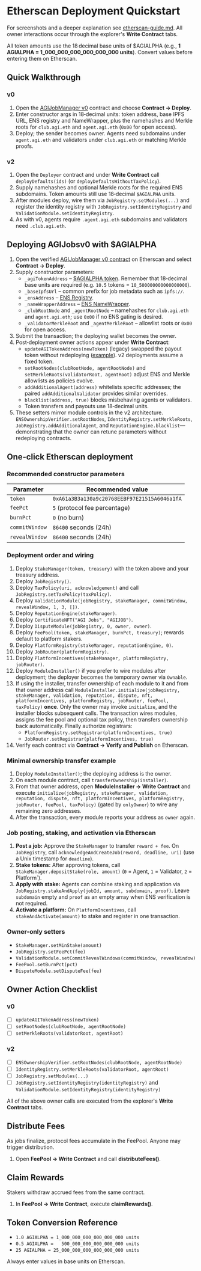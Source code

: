 # Etherscan Deployment Quickstart

For screenshots and a deeper explanation see [etherscan-guide.md](etherscan-guide.md). All owner interactions occur through the explorer's **Write Contract** tabs.

All token amounts use the 18 decimal base units of $AGIALPHA (e.g., **1 AGIALPHA = 1_000_000_000_000_000_000 units**). Convert values before entering them on Etherscan.

## Quick Walkthrough

### v0
1. Open the [AGIJobManager v0](https://etherscan.io/address/0x0178b6bad606aaf908f72135b8ec32fc1d5ba477#code) contract and choose **Contract → Deploy**.
2. Enter constructor args in 18‑decimal units: token address, base IPFS URL, ENS registry and NameWrapper, plus the namehashes and Merkle roots for `club.agi.eth` and `agent.agi.eth` (`0x00` for open access).
3. Deploy; the sender becomes owner. Agents need subdomains under `agent.agi.eth` and validators under `club.agi.eth` or matching Merkle proofs.

### v2
1. Open the `Deployer` contract and under **Write Contract** call `deployDefaults(ids)` (or `deployDefaultsWithoutTaxPolicy`).
2. Supply namehashes and optional Merkle roots for the required ENS subdomains. Token amounts still use 18‑decimal `$AGIALPHA` units.
3. After modules deploy, wire them via `JobRegistry.setModules(...)` and register the identity registry with `JobRegistry.setIdentityRegistry` and `ValidationModule.setIdentityRegistry`.
4. As with v0, agents require `.agent.agi.eth` subdomains and validators need `.club.agi.eth`.

## Deploying AGIJobsv0 with $AGIALPHA

1. Open the verified
   [AGIJobManager v0 contract](https://etherscan.io/address/0x0178b6bad606aaf908f72135b8ec32fc1d5ba477#code)
   on Etherscan and select **Contract → Deploy**.
2. Supply constructor parameters:
   - `_agiTokenAddress` – [$AGIALPHA token](https://etherscan.io/token/0xA61a3B3a130a9c20768EEBF97E21515A6046a1fA).
     Remember that 18‑decimal base units are required (e.g. `10.5` tokens = `10_500000000000000000`).
   - `_baseIpfsUrl` – common prefix for job metadata such as `ipfs://`.
   - `_ensAddress` – [ENS Registry](https://etherscan.io/address/0x00000000000C2E074eC69A0dFb2997BA6C7d2e1e).
   - `_nameWrapperAddress` – [ENS NameWrapper](https://etherscan.io/address/0x253553366Da8546fC250F225fe3d25d0C782303b).
   - `_clubRootNode` and `_agentRootNode` – namehashes for `club.agi.eth` and `agent.agi.eth`; use
     `0x00` if no ENS gating is desired.
   - `_validatorMerkleRoot` and `_agentMerkleRoot` – allowlist roots or `0x00` for open access.
3. Submit the transaction; the deploying wallet becomes the owner.
4. Post‑deployment owner actions appear under **Write Contract**:
   - `updateAGITokenAddress(newToken)` (legacy) swapped the payout token without redeploying
     ([example](https://etherscan.io/tx/0x9efa2044bc0d0112f21724baacecf72719297c9db1d97e49a9281863684a668a)). v2 deployments assume a fixed token.
   - `setRootNodes(clubRootNode, agentRootNode)` and `setMerkleRoots(validatorRoot, agentRoot)` adjust
     ENS and Merkle allowlists as policies evolve.
   - `addAdditionalAgent(address)` whitelists specific addresses; the paired `addAdditionalValidator`
     provides similar overrides.
   - `blacklist(address, true)` blocks misbehaving agents or validators.
   - Token transfers and payouts use 18‑decimal units.
5. These setters mirror module controls in the v2 architecture.
   `ENSOwnershipVerifier.setRootNodes`, `IdentityRegistry.setMerkleRoots`, `JobRegistry.addAdditionalAgent`,
   and `ReputationEngine.blacklist`—demonstrating that the owner can retune parameters without redeploying contracts.

## One-click Etherscan deployment

### Recommended constructor parameters

| Parameter | Recommended value |
| --- | --- |
| `token` | `0xA61a3B3a130a9c20768EEBF97E21515A6046a1fA` |
| `feePct` | `5` (protocol fee percentage) |
| `burnPct` | `0` (no burn) |
| `commitWindow` | `86400` seconds (24h) |
| `revealWindow` | `86400` seconds (24h) |

### Deployment order and wiring

1. Deploy `StakeManager(token, treasury)` with the token above and your treasury address.
2. Deploy `JobRegistry()`.
3. Deploy `TaxPolicy(uri, acknowledgement)` and call `JobRegistry.setTaxPolicy(taxPolicy)`.
4. Deploy `ValidationModule(jobRegistry, stakeManager, commitWindow, revealWindow, 1, 3, [])`.
5. Deploy `ReputationEngine(stakeManager)`.
6. Deploy `CertificateNFT("AGI Jobs", "AGIJOB")`.
7. Deploy `DisputeModule(jobRegistry, 0, owner, owner)`.
8. Deploy `FeePool(token, stakeManager, burnPct, treasury)`; rewards default to platform stakers.
9. Deploy `PlatformRegistry(stakeManager, reputationEngine, 0)`.
10. Deploy `JobRouter(platformRegistry)`.
11. Deploy `PlatformIncentives(stakeManager, platformRegistry, jobRouter)`.
12. Deploy `ModuleInstaller()` if you prefer to wire modules after deployment; the deployer becomes the temporary owner via `Ownable`.
13. If using the installer, transfer ownership of each module to it and from that owner address call `ModuleInstaller.initialize(jobRegistry, stakeManager, validation, reputation, dispute, nft, platformIncentives, platformRegistry, jobRouter, feePool, taxPolicy)` **once**. Only the owner may invoke `initialize`, and the installer blocks subsequent calls. The transaction wires modules, assigns the fee pool and optional tax policy, then transfers ownership back automatically. Finally authorize registrars:
    - `PlatformRegistry.setRegistrar(platformIncentives, true)`
    - `JobRouter.setRegistrar(platformIncentives, true)`
14. Verify each contract via **Contract → Verify and Publish** on Etherscan.

### Minimal ownership transfer example

1. Deploy `ModuleInstaller()`; the deploying address is the owner.
2. On each module contract, call `transferOwnership(installer)`.
3. From that owner address, open **ModuleInstaller → Write Contract** and execute `initialize(jobRegistry, stakeManager, validation, reputation, dispute, nft, platformIncentives, platformRegistry, jobRouter, feePool, taxPolicy)` (gated by `onlyOwner`) to wire any remaining zero addresses.
4. After the transaction, every module reports your address as `owner` again.

### Job posting, staking, and activation via Etherscan

1. **Post a job:** Approve the `StakeManager` to transfer `reward + fee`. On `JobRegistry`, call `acknowledgeAndCreateJob(reward, deadline, uri)` (use a Unix timestamp for `deadline`).
2. **Stake tokens:** After approving tokens, call `StakeManager.depositStake(role, amount)` (`0` = Agent, `1` = Validator, `2` = Platform`).
3. **Apply with stake:** Agents can combine staking and application via `JobRegistry.stakeAndApply(jobId, amount, subdomain, proof)`. Leave `subdomain` empty and `proof` as an empty array when ENS verification is not required.
4. **Activate a platform:** On `PlatformIncentives`, call `stakeAndActivate(amount)` to stake and register in one transaction.

### Owner-only setters

- `StakeManager.setMinStake(amount)`
- `JobRegistry.setFeePct(fee)`
- `ValidationModule.setCommitRevealWindows(commitWindow, revealWindow)`
- `FeePool.setBurnPct(pct)`
- `DisputeModule.setDisputeFee(fee)`

## Owner Action Checklist

### v0
- [ ] `updateAGITokenAddress(newToken)`
- [ ] `setRootNodes(clubRootNode, agentRootNode)`
- [ ] `setMerkleRoots(validatorRoot, agentRoot)`

### v2
- [ ] `ENSOwnershipVerifier.setRootNodes(clubRootNode, agentRootNode)`
- [ ] `IdentityRegistry.setMerkleRoots(validatorRoot, agentRoot)`
- [ ] `JobRegistry.setModules(...)`
- [ ] `JobRegistry.setIdentityRegistry(identityRegistry)` and `ValidationModule.setIdentityRegistry(identityRegistry)`

All of the above owner calls are executed from the explorer's **Write Contract** tabs.

## Distribute Fees

As jobs finalize, protocol fees accumulate in the FeePool. Anyone may trigger distribution.

1. Open **FeePool → Write Contract** and call **distributeFees()**.

## Claim Rewards

Stakers withdraw accrued fees from the same contract.

1. In **FeePool → Write Contract**, execute **claimRewards()**.

## Token Conversion Reference

- `1.0 AGIALPHA = 1_000_000_000_000_000_000 units`
- `0.5 AGIALPHA =   500_000_000_000_000_000 units`
- `25 AGIALPHA = 25_000_000_000_000_000_000 units`

Always enter values in base units on Etherscan.
